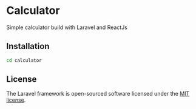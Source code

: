 # Calculator

Simple calculator build with Laravel and ReactJs

## Installation

```sh
cd calculator
```
## License

The Laravel framework is open-sourced software licensed under the [MIT license](https://opensource.org/licenses/MIT).